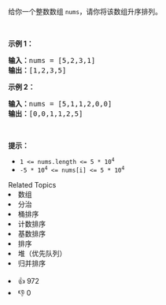 <p>给你一个整数数组&nbsp;<code>nums</code>，请你将该数组升序排列。</p>

<p>&nbsp;</p>

<ol> 
</ol>

<p><strong>示例 1：</strong></p>

<pre>
<strong>输入：</strong>nums = [5,2,3,1]
<strong>输出：</strong>[1,2,3,5]
</pre>

<p><strong>示例 2：</strong></p>

<pre>
<strong>输入：</strong>nums = [5,1,1,2,0,0]
<strong>输出：</strong>[0,0,1,1,2,5]
</pre>

<p>&nbsp;</p>

<p><strong>提示：</strong></p>

<ul> 
 <li><code>1 &lt;= nums.length &lt;= 5 * 10<sup>4</sup></code></li> 
 <li><code>-5 * 10<sup>4</sup> &lt;= nums[i] &lt;= 5 * 10<sup>4</sup></code></li> 
</ul>

<div><div>Related Topics</div><div><li>数组</li><li>分治</li><li>桶排序</li><li>计数排序</li><li>基数排序</li><li>排序</li><li>堆（优先队列）</li><li>归并排序</li></div></div><br><div><li>👍 972</li><li>👎 0</li></div>